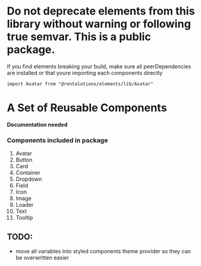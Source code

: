 # Do not deprecate elements from this library without warning or following true semvar. This is a public package.

If you find elements breaking your build, make sure all peerDependencies are installed or that youre importing each components directly

`import Avatar from "@rentalutions/elements/lib/Avatar"`

# A Set of Reusable Components

**Documentation needed**

### Components included in package
1. Avatar
1. Button
1. Card
1. Container
1. Dropdown
1. Field
1. Icon
1. Image
1. Loader
1. Text
1. Tooltip

## TODO:

- move all variables into styled components theme provider so they can be overwritten easier
